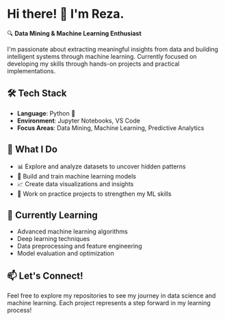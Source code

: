 # Hi there! 👋 I'm Reza.

🔍 **Data Mining & Machine Learning Enthusiast**

I'm passionate about extracting meaningful insights from data and building intelligent systems through machine learning. Currently focused on developing my skills through hands-on projects and practical implementations.

## 🛠️ Tech Stack
- **Language**: Python 🐍
- **Environment**: Jupyter Notebooks, VS Code
- **Focus Areas**: Data Mining, Machine Learning, Predictive Analytics

## 🎯 What I Do
- 📊 Explore and analyze datasets to uncover hidden patterns
- 🤖 Build and train machine learning models
- 📈 Create data visualizations and insights
- 🔬 Work on practice projects to strengthen my ML skills

## 🌱 Currently Learning
- Advanced machine learning algorithms
- Deep learning techniques
- Data preprocessing and feature engineering
- Model evaluation and optimization

## 📫 Let's Connect!
Feel free to explore my repositories to see my journey in data science and machine learning. Each project represents a step forward in my learning process!
